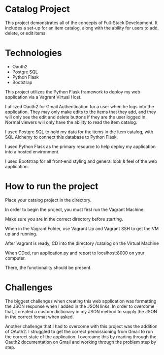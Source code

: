 # Catalog Project

This project demonstrates all of the concepts of Full-Stack Development. It includes a set-up for an item catalog, along with the ability for users to add, delete, or edit items.

# Technologies
- Oauth2
- Postgre SQL
- Python Flask
- Bootstrap

This project utilizes the Python Flask framework to deploy my web application via a Vagrant Virtual Host.

I utilized Oauth2 for Gmail Authentication for a user when he logs into the application. They may only make edits to the items that they add, and they will only see the edit and delete buttons if they are the user logged in. Normal viewers will only have the ability to read the item catalog.

I used Postgre SQL to hold my data for the items in the item catalog, with SQL Alchemy to connect this database to Python Flask.

I used Python Flask as the primary resource to help deploy my application into a hosted environment. 

I used Bootstrap for all front-end styling and general look & feel of the web application.

# How to run the project

Place your catalog project in the directory.

In order to begin the project, you must first run the Vagrant Machine.

Make sure you are in the correct directory before starting.

When in the Vagrant Folder, use Vagrant Up and Vagrant SSH to get the VM up and
running.

After Vagrant is ready, CD into the directory /catalog on the Virtual Machine

When CDed, run application.py and report to localhost:8000 on your computer.

There, the functionality should be present.

# Challenges

The biggest challenges when creating this web application was formatting the JSON response when I added in the JSON links. In order to overcome that, I created a custom dictionary in my JSON method to supply the JSON in the correct format when asked.

Another challenge that I had to overcome with this project was the addition of OAuth2. I struggled to get the correct permissioning from Gmail to run the correct state of the application. I overcame this by reading through the Oauth2 documentation on Gmail and working through the problem step by step. 
